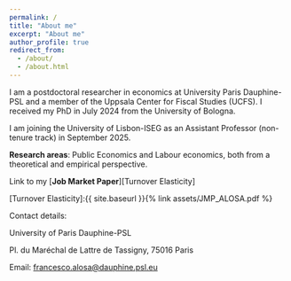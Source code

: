```yaml
---
permalink: /
title: "About me"
excerpt: "About me"
author_profile: true
redirect_from: 
  - /about/
  - /about.html
---
```




I am a postdoctoral researcher in economics at University Paris Dauphine-PSL and a member of the Uppsala Center for Fiscal Studies (UCFS). I received my PhD in July 2024 from the University of Bologna.

I am joining the University of Lisbon-ISEG as an Assistant Professor (non-tenure track) in September 2025. 

**Research areas**: Public Economics and Labour economics, both from a theoretical and empirical perspective.

Link to my [**Job Market Paper**][Turnover Elasticity] 

[Turnover Elasticity]:{{ site.baseurl }}{% link assets/JMP_ALOSA.pdf %}

Contact details:

University of Paris Dauphine-PSL 

Pl. du Maréchal de Lattre de Tassigny, 75016 Paris

Email: francesco.alosa@dauphine.psl.eu


